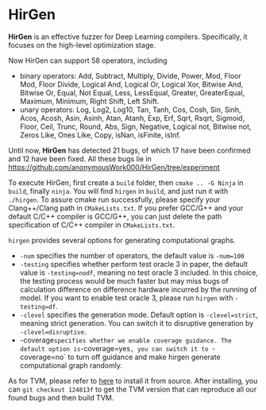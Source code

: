 # HirGen

**HirGen** is an effective fuzzer for Deep Learning compilers. Specifically, it focuses on the high-level optimization stage.

Now HirGen can support 58 operators, including

+ binary operators: Add, Subtract, Multiply, Divide, Power, Mod,
Floor Mod, Floor Divide, Logical And, Logical Or, Logical
Xor, Bitwise And, Bitwise Or, Equal, Not Equal, Less, LessEqual,
Greater, GreaterEqual, Maximum, Minimum, Right Shift, Left
Shift.
+ unary operators: Log, Log2, Log10, Tan, Tanh, Cos, Cosh, Sin,
Sinh, Acos, Acosh, Asin, Asinh, Atan, Atanh, Exp, Erf, Sqrt,
Rsqrt, Sigmoid, Floor, Ceil, Trunc, Round, Abs, Sign,
Negative, Logical not, Bitwise not, Zeros Like, Ones Like,
Copy, isNan, isFinite, isInf.

Until now, **HirGen** has detected 21 bugs, of which 17 have been confirmed
and 12 have been fixed. All these bugs lie in https://github.com/anonymousWork000/HirGen/tree/experiment

To execute HirGen, first create a `build` folder, then `cmake .. -G Ninja` in `build`, finally `ninja`.
You will find `hirgen` in `build`, and just run it with `./hirgen`. To assure cmake run successfully, please specify your Clang++/Clang path in `CMakeLists.txt`. If you prefer GCC/G++ and your default C/C++ compiler is GCC/G++, you can just delete the path specification of C/C++ compiler in `CMakeLists.txt`.

`hirgen` provides several options for generating computational graphs.
  + `-num` specifies the number of operators, the default value is `-num=100`
  + `-testing` specifies whether perform test oracle 3 in paper, the default value is `-testing=nodf`, meaning no test oracle 3 included. In this choice, the testing process would be much faster but may miss bugs of calculation difference on difference hardware incurred by the running of model. If you want to enable test oracle 3, please run `hirgen` with `-testing=df`.
  + `-clevel` specifies the generation mode. Default option is `-clevel=strict`, meaning strict generation. You can switch it to disruptive generation by `-clevel=disruptive`.
  + -coverage` specifies whether we enable coverage guidance. The default option is `-coverage=yes`, you can switch it to `-coverage=no` to turn off guidance and make hirgen generate computational graph randomly.

As for TVM, please refer to [here](https://tvm.apache.org/docs/install/from_source.html) to install it from source.
After installing, you can `git checkout 124813f` to get the TVM version that can reproduce all our found bugs and then build TVM.
